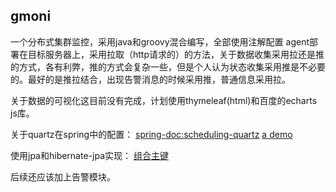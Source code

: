 ## gmoni
一个分布式集群监控，采用java和groovy混合编写，全部使用注解配置
agent部署在目标服务器上，采用拉取（http请求的）的方法，关于数据收集采用拉还是推的方式，各有利弊，推的方式会复杂一些，但是个人认为状态收集采用推是不必要的。最好的是推拉结合，出现告警消息的时候采用推，普通信息采用拉。



关于数据的可视化这目前没有完成，计划使用thymeleaf(html)和百度的echarts js库。

关于quartz在spring中的配置：
[spring-doc:scheduling-quartz](http://docs.spring.io/spring/docs/current/spring-framework-reference/htmlsingle/#scheduling-quartz)
[a demo](http://www.concretepage.com/spring-4/spring-4-quartz-2-scheduler-integration-annotation-example-using-javaconfig)


使用jpa和hibernate-jpa实现：
[组合主键](https://github.com/cexowengui/Java-note/wiki/spring-jpa-%E4%B8%ADcrudRepository%E5%A4%84%E7%90%86%E7%BB%84%E5%90%88%E4%B8%BB%E9%94%AE)


后续还应该加上告警模块。